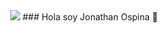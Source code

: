 
<div align="center"> 
<img src="https://media.giphy.com/media/26tn33aiTi1jkl6H6/giphy.gif">
### Hola soy Jonathan Ospina 👋
